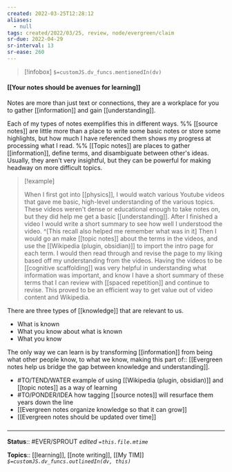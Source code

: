 ```yaml
---
created: 2022-03-25T12:28:12 
aliases:
  - null
tags: created/2022/03/25, review, node/evergreen/claim
sr-due: 2022-04-29
sr-interval: 13
sr-ease: 260
---
```

> [!infobox]
`$=customJS.dv_funcs.mentionedIn(dv)`

#### [[Your notes should be avenues for learning]] 

Notes are more than just text or connections, they are a workplace for you to gather [[information]] and gain [[understanding]].

Each of my types of notes exemplifies this in different ways.
%% [[source notes]] are little more than a place to write some basic notes or store some highlights, but how much I have referenced them shows my progress at processing what I read.  %%
[[Topic notes]] are places to gather [[information]], define terms, and disambiguate between other's ideas. Usually, they aren't very insightful, but they can be powerful for making headway on more difficult topics.

> [!example]
> 
> When I first got into [[physics]], I would watch various Youtube videos that gave me basic, high-level understanding of the various topics. These videos weren't dense or educational enough to take notes on, but they did help me get a basic [[understanding]]. After I finished a video I would write a short summary to see how well I understood the video. 
> ^[This recall also helped me remember what was in it]
> Then I would go an make [[topic notes]] about the terms in the videos, and use the [[Wikipedia (plugin, obsidian)]] to import the intro page for each term. 
> I would then read through and revise the page to my liking based off my understanding from the videos.
> Having the videos to be [[cognitive scaffolding]] was very helpful in understanding what information was important, and know I have a short summary of these terms that I can review with [[spaced repetition]] and continue to revise. 
> This proved to be an efficient way to get value out of video content and Wikipedia.

There are three types of [[knowledge]] that are relevant to us.
- What is known
- What you know about what is known
- What you know

The only way we can learn is by transforming [[information]] from being what other people know, to what we know,
making this
part of:: [[Evergreen notes help us bridge the gap between knowledge and understanding]].

- #TO/TEND/WATER example of using [[Wikipedia (plugin, obsidian)]] and [[topic notes]] as a way of learning
- #TO/PONDER/IDEA how tagging [[source notes]] will resurface them years down the line
- [[Evergreen notes organize knowledge so that it can grow]]
- [[Evergreen notes should be updated over time]]

### <hr class="footnote"/>

**Status**:: #EVER/SPROUT
*edited `=this.file.mtime`*

**Topics**:: [[learning]], [[note writing]], [[My TIM]]
*`$=customJS.dv_funcs.outlinedIn(dv, this)`*
